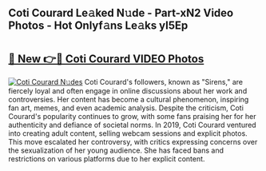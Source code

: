 ## Coti Courard Le𝚊ked N𝚞de - Part-xN2 Video Photos - Hot Onlyf𝚊ns Le𝚊ks yI5Ep

# <h2><a href="http://ab18353.deff.icu/?id=Coti+Courard">🔗 New 👉🔴 Coti Courard VIDEO Photos</a></h2>

[![Coti Courard N𝚞des](https://i.imgur.com/rIISA9y.gif)](http://ab18353.deff.icu/?id=Coti+Courard)
Coti Courard's followers, known as "Sirens," are fiercely loyal and often engage in online discussions about her work and controversies. Her content has become a cultural phenomenon, inspiring fan art, memes, and even academic analysis. Despite the criticism, Coti Courard's popularity continues to grow, with some fans praising her for her authenticity and defiance of societal norms. In 2019, Coti Courard ventured into creating adult content, selling webcam sessions and explicit photos. This move escalated her controversy, with critics expressing concerns over the sexualization of her young audience. She has faced bans and restrictions on various platforms due to her explicit content.
